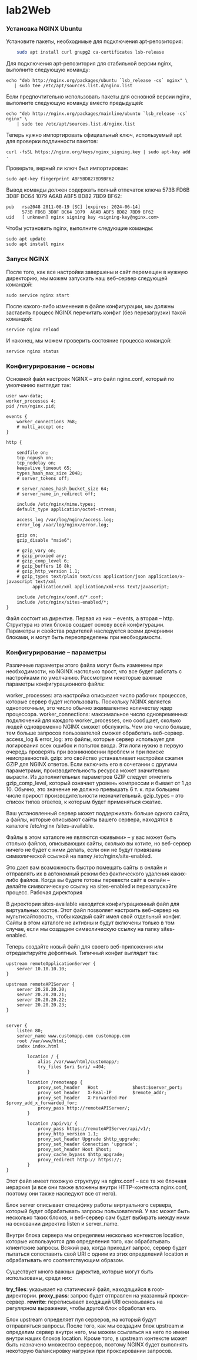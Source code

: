 # lab2Web
### Установка NGINX Ubuntu

Установите пакеты, необходимые для подключения apt-репозитория:
```sh
    sudo apt install curl gnupg2 ca-certificates lsb-release
```
Для подключения apt-репозитория для стабильной версии nginx, выполните следующую команду:

    echo "deb http://nginx.org/packages/ubuntu `lsb_release -cs` nginx" \
       | sudo tee /etc/apt/sources.list.d/nginx.list

Если предпочтительно использовать пакеты для основной версии nginx, выполните следующую команду вместо предыдущей:

    echo "deb http://nginx.org/packages/mainline/ubuntu `lsb_release -cs` nginx" \
        | sudo tee /etc/apt/sources.list.d/nginx.list

Теперь нужно импортировать официальный ключ, используемый apt для проверки подлинности пакетов:

    curl -fsSL https://nginx.org/keys/nginx_signing.key | sudo apt-key add -

Проверьте, верный ли ключ был импортирован:

    sudo apt-key fingerprint ABF5BD827BD9BF62

Вывод команды должен содержать полный отпечаток ключа 573B FD6B 3D8F BC64 1079 A6AB ABF5 BD82 7BD9 BF62:

    pub   rsa2048 2011-08-19 [SC] [expires: 2024-06-14]
          573B FD6B 3D8F BC64 1079  A6AB ABF5 BD82 7BD9 BF62
    uid   [ unknown] nginx signing key <signing-key@nginx.com>

Чтобы установить nginx, выполните следующие команды:

    sudo apt update
    sudo apt install nginx
    
### Запуск NGINX

После того, как все настройки завершены и сайт перемещен в нужную директорию, мы можем запускать наш веб-сервер следующей командой:

    sudo service nginx start

После какого-либо изменения в файле конфигурации, мы должны заставить процесс NGINX перечитать конфиг (без перезагрузки) такой командой:
	
    service nginx reload

И наконец, мы можем проверить состояние процесса командой:
	
    service nginx status
    
### Конфигурирование – основы

Основной файл настроек NGINX – это файл nginx.conf, который по умолчанию выглядит так:
    
    user www-data;
    worker_processes 4;
    pid /run/nginx.pid;

    events {
	    worker_connections 768;
	    # multi_accept on;
    }

    http {

	    sendfile on;
	    tcp_nopush on;
	    tcp_nodelay on;
	    keepalive_timeout 65;
	    types_hash_max_size 2048;
	    # server_tokens off;

	    # server_names_hash_bucket_size 64;
	    # server_name_in_redirect off;

	    include /etc/nginx/mime.types;
	    default_type application/octet-stream;

	    access_log /var/log/nginx/access.log;
	    error_log /var/log/nginx/error.log;

	    gzip on;
	    gzip_disable "msie6";

	    # gzip_vary on;
	    # gzip_proxied any;
	    # gzip_comp_level 6;
	    # gzip_buffers 16 8k;
	    # gzip_http_version 1.1;
	    # gzip_types text/plain text/css application/json application/x-javascript text/xml 
              application/xml application/xml+rss text/javascript;

	    include /etc/nginx/conf.d/*.conf;
	    include /etc/nginx/sites-enabled/*;
    }
    
Файл состоит из директив. Первая из них – events, а вторая – http. Структура из этих блоков создает основу всей конфигурации. Параметры и свойства родителей наследуется всеми дочерними блоками, и могут быть переопределены при необходимости.

### Конфигурирование – параметры

Различные параметры этого файла могут быть изменены при необходимости, но NGINX настолько прост, что все будет работать с настройками по умолчанию. Рассмотрим некоторые важные параметры конфигурационного файла:

worker_processes: эта настройка описывает число рабочих процессов, которые сервер будет использовать. Поскольку NGINX является однопоточным, это число обычно эквивалентно количеству ядер процессора.
worker_connections: максимальное число одновременных подключений для каждого worker_processes, оно сообщает, сколько людей одновременно NGINX сможет обслужить. Чем это число больше, тем больше запросов пользователей сможет обработать веб-сервер.
access_log & error_log: это файлы, которые сервер использует для логирования всех ошибок и попыток входа. Эти логи нужно в первую очередь проверять при возникновении проблем и при поиске неисправностей.
gzip: это свойство устанавливает настройки сжатия GZIP для NGINX ответов. Если включить его в сочетании с другими параметрами, производительность ресурса может значительно вырасти. Из дополнительных параметров GZIP следует отметить gzip_comp_level, который означает уровень компрессии и бывает от 1 до 10. Обычно, это значение не должно превышать 6 т. к. при большем числе прирост производительности незначительный. gzip_types – это список типов ответов, к которым будет применяться сжатие.

Ваш установленный сервер может поддерживать больше одного сайта, а файлы, которые описывают сайты вашего сервера, находятся в каталоге /etc/nginx /sites-available.

Файлы в этом каталоге не являются «живыми» – у вас может быть столько файлов, описывающих сайты, сколько вы хотите, но веб-сервер ничего не будет с ними делать, если они не будут привязаны символической ссылкой на папку /etc/nginx/site-enabled.

Это дает вам возможность быстро помещать сайты в онлайн и отправлять их в автономный режим без фактического удаления каких-либо файлов. Когда вы будете готовы перевести сайт в онлайн – делайте символическую ссылку на sites-enabled и перезапускайте процесс.
Рабочая директория

В директории sites-available находится конфигурационный файл для виртуальных хостов. Этот файл позволяет настроить веб-сервер на мультисайтовость, чтобы каждый сайт имел свой отдельный конфиг. Сайты в этом каталоге не активны и будут включены только в том случае, если мы создадим символическую ссылку на папку sites-enabled.

Теперь создайте новый файл для своего веб-приложения или отредактируйте дефолтный. Типичный конфиг выглядит так:

    upstream remoteApplicationServer {
        server 10.10.10.10;
    }

    upstream remoteAPIServer {
        server 20.20.20.20;
        server 20.20.20.21;
        server 20.20.20.22;
        server 20.20.20.23;
    }


    server {
        listen 80;
        server_name www.customapp.com customapp.com
        root /var/www/html;
        index index.html

            location / {
                alias /var/www/html/customapp/;
                try_files $uri $uri/ =404;
            }

            location /remoteapp {
                proxy_set_header   Host             $host:$server_port;
                proxy_set_header   X-Real-IP        $remote_addr;
                proxy_set_header   X-Forwarded-For  $proxy_add_x_forwarded_for;
                proxy_pass http://remoteAPIServer/;
            }

            location /api/v1/ {
                proxy_pass https://remoteAPIServer/api/v1/;
                proxy_http_version 1.1;
                proxy_set_header Upgrade $http_upgrade;
                proxy_set_header Connection 'upgrade';
                proxy_set_header Host $host;
                proxy_cache_bypass $http_upgrade;
                proxy_redirect http:// https://;
            }
    }

Этот файл имеет похожую структуру на nginx.conf – все та же блочная иерархия (и все они также вложены внутри HTTP-контекста nginx.conf, поэтому они также наследуют все от него).

Блок server описывает специфику работы виртуального сервера, который будет обрабатывать запросы пользователей. У вас может быть несколько таких блоков, и веб-сервер сам будет выбирать между ними на основании директив listen и server_name.

Внутри блока сервера мы определяем несколько контекстов location, которые используются для определения того, как обрабатывать клиентские запросы. Всякий раз, когда приходит запрос, сервер будет пытаться сопоставить свой URI с одним из этих определений location и обрабатывать его соответствующим образом.

Существует много важных директив, которые могут быть использованы, среди них:

**try_files**: указывает на статический файл, находящийся в root-директории.
**proxy_pass**: запрос будет отправлен на указанный прокси-сервер.
**rewrite**: переписывает входящий URI основываясь на регулярном выражении, чтобы другой блок обработал его.

Блок upstream определяет пул серверов, на который будут отправляться запросы. После того, как мы создадим блок upstream и определим сервер внутри него, мы можем ссылаться на него по имени внутри наших блоков location. Кроме того, в upstream контексте может быть назначено множество серверов, поэтому NGINX будет выполнять некоторую балансировку нагрузки при проксировании запросов.
